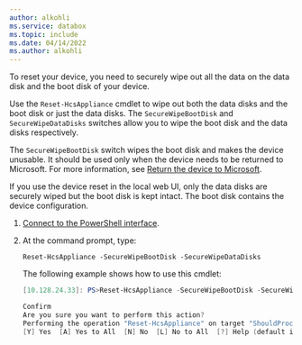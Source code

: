 ```yaml
---
author: alkohli
ms.service: databox  
ms.topic: include
ms.date: 04/14/2022
ms.author: alkohli
---
```


To reset your device, you need to securely wipe out all the data on the data disk and the boot disk of your device. 

Use the `Reset-HcsAppliance` cmdlet to wipe out both the data disks and the boot disk or just the data disks. The `SecureWipeBootDisk` and `SecureWipeDataDisks` switches allow you to wipe the boot disk and the data disks respectively.

The `SecureWipeBootDisk` switch wipes the boot disk and makes the device unusable. It should be used only when the device needs to be returned to Microsoft. For more information, see [Return the device to Microsoft](../articles/databox-online/azure-stack-edge-return-device.md).

If you use the device reset in the local web UI, only the data disks are securely wiped but the boot disk is kept intact. The boot disk contains the device configuration.

1. [Connect to the PowerShell interface](#connect-to-the-powershell-interface).
2. At the command prompt, type:

    `Reset-HcsAppliance -SecureWipeBootDisk -SecureWipeDataDisks`

    The following example shows how to use this cmdlet:

    ```powershell
    [10.128.24.33]: PS>Reset-HcsAppliance -SecureWipeBootDisk -SecureWipeDataDisks

    Confirm
    Are you sure you want to perform this action?
    Performing the operation "Reset-HcsAppliance" on target "ShouldProcess appliance".
    [Y] Yes  [A] Yes to All  [N] No  [L] No to All  [?] Help (default is "Y"): N
    ```